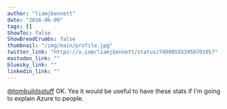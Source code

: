 ```yaml
---
author: "liamjbennett"
date: "2016-06-09"
tags: []
ShowToc: false
ShowBreadCrumbs: false
thumbnail: "/img/main/profile.jpg"
twitter_link: "https://x.com/liamjbennett/status/740905933958701057"
mastodon_link: ""
bluesky_link: ""
linkedin_link: ""
---
```


[@tombuildsstuff](https://x.com/tombuildsstuff) OK. Yea it would be useful to have these stats if I'm going to explain Azure to people.

